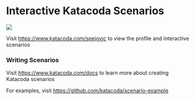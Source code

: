# Interactive Katacoda Scenarios

[![](http://shields.katacoda.com/katacoda/spejovic/count.svg)](https://www.katacoda.com/spejovic "Get your profile on Katacoda.com")

Visit https://www.katacoda.com/spejovic to view the profile and interactive scenarios

### Writing Scenarios
Visit https://www.katacoda.com/docs to learn more about creating Katacoda scenarios

For examples, visit https://github.com/katacoda/scenario-example
